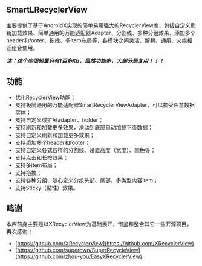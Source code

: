 ## SmartLRecyclerView
主要提供了基于AndroidX实现的简单易用强大的RecyclerView库，包括自定义刷新加载效果、简单通用的万能适配器Adapter、分割线、多种分组效果、添加多个header和footer、拖拽、多item布局等，各模块之间灵活、解耦、通用、又能相互组合使用。

***注：这个库很轻量只有1百多Kb，虽然功能多，大部分是复用！！！***

## 功能
- 优化RecyclerView功能；
- 支持极简通用的万能适配器SmartRecyclerViewAdapter，可以接受任意数据实体；
- 支持自定义或扩展adapter、holder；
- 支持刷新和加载更多效果，滑动到底部自动加载下页数据；
- 支持自定义刷新和加载更多效果；
- 支持添加多个header和footer；
- 支持自定义各式各样的分割线、设置高度（宽度）、颜色等；
- 支持点击和长按效果；
- 支持多item布局；
- 支持拖拽；
- 支持各种分组、随心定义分组头部、尾部、多类型内容item；
- 支持Sticky（黏性）效果。

## 鸣谢
本库前身主要是以XRecyclerView为基础展开，借鉴和整合其它一些开源项目，再次感谢！
- [https://github.com/XRecyclerView](https://github.com/XRecyclerView)
- [https://github.com/supercwn/SuperRecycleView](https://github.com/zhou-you/EasyXRecyclerView)